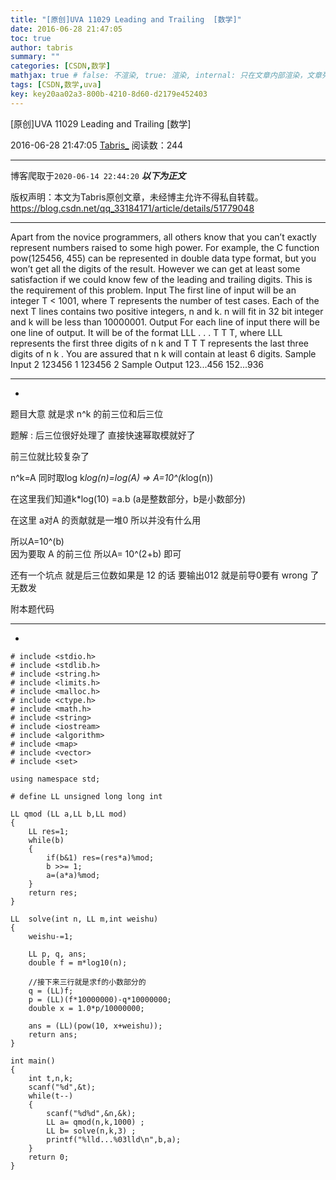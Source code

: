 ```yaml
---
title: "[原创]UVA 11029 Leading and Trailing  [数学]"
date: 2016-06-28 21:47:05
toc: true
author: tabris
summary: ""
categories: [CSDN,数学]
mathjax: true # false: 不渲染, true: 渲染, internal: 只在文章内部渲染，文章列表中不渲染
tags: [CSDN,数学,uva]
key: key20aa02a3-800b-4210-8d60-d2179e452403
---
```


[原创]UVA 11029 Leading and Trailing  [数学]

2016-06-28 21:47:05  [Tabris_](https://me.csdn.net/qq_33184171) 阅读数：244

---

博客爬取于`2020-06-14 22:44:20`
***以下为正文***

版权声明：本文为Tabris原创文章，未经博主允许不得私自转载。
https://blog.csdn.net/qq_33184171/article/details/51779048

<!-- more -->

---

Apart from the novice programmers, all others know that you can’t exactly represent numbers raised
to some high power. For example, the C function pow(125456, 455) can be represented in double data
type format, but you won’t get all the digits of the result. However we can get at least some satisfaction
if we could know few of the leading and trailing digits. This is the requirement of this problem.
Input
The first line of input will be an integer T < 1001, where T represents the number of test cases. Each
of the next T lines contains two positive integers, n and k. n will fit in 32 bit integer and k will be less
than 10000001.
Output
For each line of input there will be one line of output. It will be of the format LLL . . . T T T, where
LLL represents the first three digits of n
k and T T T represents the last three digits of n
k
. You are
assured that n
k will contain at least 6 digits.
Sample Input
2
123456 1
123456 2
Sample Output
123...456
152...936

-------------------------------
-


题目大意 就是求 n^k 的前三位和后三位

题解  : 
后三位很好处理了   直接快速幂取模就好了

前三位就比较复杂了  

n^k=A  同时取log
k*log(n)=log(A)   =>   A=10^(k*log(n))

在这里我们知道k*log(10) =a.b  (a是整数部分，b是小数部分)

在这里 a对A 的贡献就是一堆0 所以并没有什么用

所以A=10^(b)  
因为要取 A 的前三位 所以A= 10^(2+b) 即可

还有一个坑点 就是后三位数如果是 12 的话 要输出012  就是前导0要有   wrong 了无数发 

附本题代码

--------------------------
-
```
# include <stdio.h>
# include <stdlib.h>
# include <string.h>
# include <limits.h>
# include <malloc.h>
# include <ctype.h>
# include <math.h>
# include <string>
# include <iostream>
# include <algorithm>
# include <map>
# include <vector>
# include <set>

using namespace std;

# define LL unsigned long long int

LL qmod (LL a,LL b,LL mod)
{
    LL res=1;
    while(b)
    {
        if(b&1) res=(res*a)%mod;
        b >>= 1;
        a=(a*a)%mod;
    }
    return res;
}

LL  solve(int n, LL m,int weishu)
{
    weishu-=1;
    
    LL p, q, ans;
    double f = m*log10(n);
    
    //接下来三行就是求f的小数部分的
    q = (LL)f;
    p = (LL)(f*10000000)-q*10000000;
    double x = 1.0*p/10000000;
    
    ans = (LL)(pow(10, x+weishu));
    return ans;
}

int main()
{
    int t,n,k;
    scanf("%d",&t);
    while(t--)
    {
        scanf("%d%d",&n,&k);
        LL a= qmod(n,k,1000) ;
        LL b= solve(n,k,3) ;
        printf("%lld...%03lld\n",b,a);
    }
    return 0;
}





```
